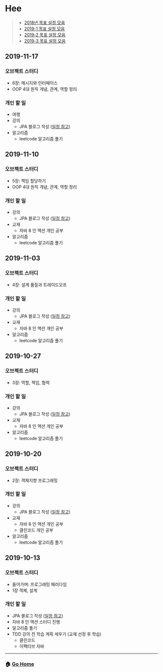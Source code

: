 # Hee

> - [2018년 목표 설정 모음](/hee/2018-goals.md)
> - [2019-1 목표 설정 모음](/hee/2019-1-goals.md)
> - [2019-2 목표 설정 모음](/hee/2019-2-goals.md)
> - [2019-3 목표 설정 모음](/hee/2019-3-goals.md)

## 2019-11-17
### 오브젝트 스터디
- 6장: 메시지와 인터페이스
- OOP 4대 원칙 개념, 관계, 역할 정리

### 개인 할 일
- 여행
- 강의 
  - JPA 블로그 작성 ([일정 참고](https://github.com/team-zunior/orm-jpa-basic))
- 알고리즘 
  - leetcode 알고리즘 풀기
  
## 2019-11-10
### 오브젝트 스터디
- 5장: 책임 할당하기
- OOP 4대 원칙 개념, 관계, 역할 정리

### 개인 할 일
- 강의 
  - JPA 블로그 작성 ([일정 참고](https://github.com/team-zunior/orm-jpa-basic))
- 교재 
  - 자바 8 인 액션 개인 공부 
- 알고리즘 
  - leetcode 알고리즘 풀기

## 2019-11-03
### 오브젝트 스터디
- 4장: 설계 품질과 트레이드오프
### 개인 할 일
- 강의 
  - JPA 블로그 작성 ([일정 참고](https://github.com/team-zunior/orm-jpa-basic))
- 교재 
  - 자바 8 인 액션 개인 공부 
- 알고리즘 
  - leetcode 알고리즘 풀기

## 2019-10-27
### 오브젝트 스터디
- 3장: 역할, 책임, 협력
### 개인 할 일
- 강의 
  - JPA 블로그 작성 ([일정 참고](https://github.com/team-zunior/orm-jpa-basic))
- 교재 
  - 자바 8 인 액션 개인 공부 
- 알고리즘 
  - leetcode 알고리즘 풀기
  
## 2019-10-20
### 오브젝트 스터디
- 2장: 객체지향 프로그래밍
### 개인 할 일
- 강의 
  - JPA 블로그 작성 ([일정 참고](https://github.com/team-zunior/orm-jpa-basic))
- 교재 
  - 자바 8 인 액션 개인 공부 
  - 클린코드 개인 공부 
- 알고리즘 
  - leetcode 알고리즘 풀기
  
## 2019-10-13
### 오브젝트 스터디
- 들어가며: 프로그래밍 패러다임
- 1장 객체, 설계
### 개인 할 일
- JPA 블로그 작성 ([일정 참고](https://github.com/team-zunior/orm-jpa-basic))
- 자바 8 인 액션 스터디 진행 
- 알고리즘 풀기
- TDD 강의 전 학습 계획 세우기 (교재 선정 후 학습)
  - 클린코드 
  - 이펙티브 자바

---

### :house: [Go Home](https://github.com/WeareSoft/WWL)
